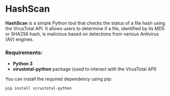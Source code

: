 # HashScan

**HashScan** is a simple Python tool that checks the status of a file hash using the VirusTotal API. It allows users to determine if a file, identified by its MD5 or SHA256 hash, is malicious based on detections from various Antivirus (AV) engines.

### Requirements:
- **Python 3**
- **virustotal-python** package (used to interact with the VirusTotal API)

You can install the required dependency using pip:

```bash
pip install virustotal-python
